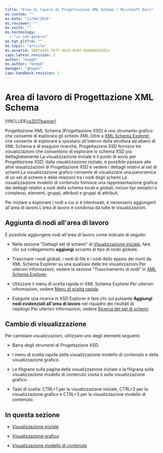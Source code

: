 ```yaml
---
title: "Area di lavoro di Progettazione XML Schema | Microsoft Docs"
ms.custom: ""
ms.date: "11/04/2016"
ms.reviewer: ""
ms.suite: ""
ms.technology: 
  - "vs-ide-general"
ms.tgt_pltfrm: ""
ms.topic: "article"
ms.assetid: 588fa495-fe7f-4b16-8a9f-6b6b8d2d502a
caps.latest.revision: 2
author: "kempb"
ms.author: "kempb"
manager: "ghogen"
caps.handback.revision: 2
---
```

# Area di lavoro di Progettazione XML Schema
[!INCLUDE[vs2017banner](../code-quality/includes/vs2017banner.md)]

Progettazione XML Schema \(Progettazione XSD\) è uno strumento grafico che consente di esplorare gli schemi XML.Oltre a [XML Schema Explorer](../xml-tools/xml-schema-explorer.md), che consente di esplorare e spostarsi all'interno della struttura ad albero di XML Schema e di eseguire ricerche, Progettazione XSD fornisce tre visualizzazioni che consentono di esplorare lo schema XSD più dettagliatamente.La visualizzazione iniziale è il punto di avvio per Progettazione XSD; dalla visualizzazione iniziale, è possibile passare alle altre visualizzazioni di Progettazione XSD e vedere i dettagli relativi al set di schemi.La visualizzazione grafico consente di visualizzare una panoramica di un set di schemi e delle relazioni tra i nodi degli schemi.La visualizzazione modello di contenuto fornisce una rappresentazione grafica dei dettagli relativi a nodi dello schema locali e globali, inclusi tipi semplici e complessi, elementi, gruppi, attributi e gruppi di attributi.  
  
 Per iniziare a esplorare i nodi a cui si è interessati, è necessario aggiungerli all'area di lavoro.L'area di lavoro è condivisa da tutte le visualizzazioni.  
  
## Aggiunta di nodi all'area di lavoro  
 È possibile aggiungere nodi all'area di lavoro come indicato di seguito:  
  
-   Nella sezione "Dettagli set di schemi" di [Visualizzazione iniziale](../xml-tools/start-view.md), fare clic sul collegamento **aggiungi** accanto al tipo di nodo globale.  
  
-   Trascinare i nodi globali, i nodi di file e i nodi dello spazio dei nomi da XML Schema Explorer su una qualsiasi delle tre visualizzazioni.Per ulteriori informazioni, vedere la sezione "Trascinamento di nodi" in [XML Schema Explorer](../xml-tools/xml-schema-explorer.md).  
  
-   Utilizzare il menu di scelta rapida in XML Schema Explorer.Per ulteriori informazioni, vedere [Menu di scelta rapida](../xml-tools/context-menus-xml-schema-explorer.md).  
  
-   Eseguire una ricerca in XSD Explorer e fare clic sul pulsante **Aggiungi nodi evidenziati all'area di lavoro** nel riquadro dei risultati di riepilogo.Per ulteriori informazioni, vedere [Ricerca del set di schemi](../xml-tools/searching-the-schema-set.md).  
  
## Cambio di visualizzazione  
 Per cambiare visualizzazioni, utilizzare uno degli elementi seguenti:  
  
-   Barra degli strumenti di Progettazione XSD.  
  
-   I menu di scelta rapida della visualizzazione modello di contenuto e della visualizzazione grafico.  
  
-   Le filigrane sulla pagina della visualizzazione iniziale o la filigrana sulla visualizzazione modello di contenuto vuota o sulla visualizzazione grafico.  
  
-   Tasti di scelta: CTRL\+1 per la visualizzazione iniziale, CTRL\+2 per la visualizzazione grafico e CTRL\+3 per la visualizzazione modello di contenuto.  
  
## In questa sezione  
  
-   [Visualizzazione iniziale](../xml-tools/start-view.md)  
  
-   [Visualizzazione grafico](../xml-tools/graph-view.md)  
  
-   [Visualizzazione modello di contenuto](../xml-tools/content-model-view.md)